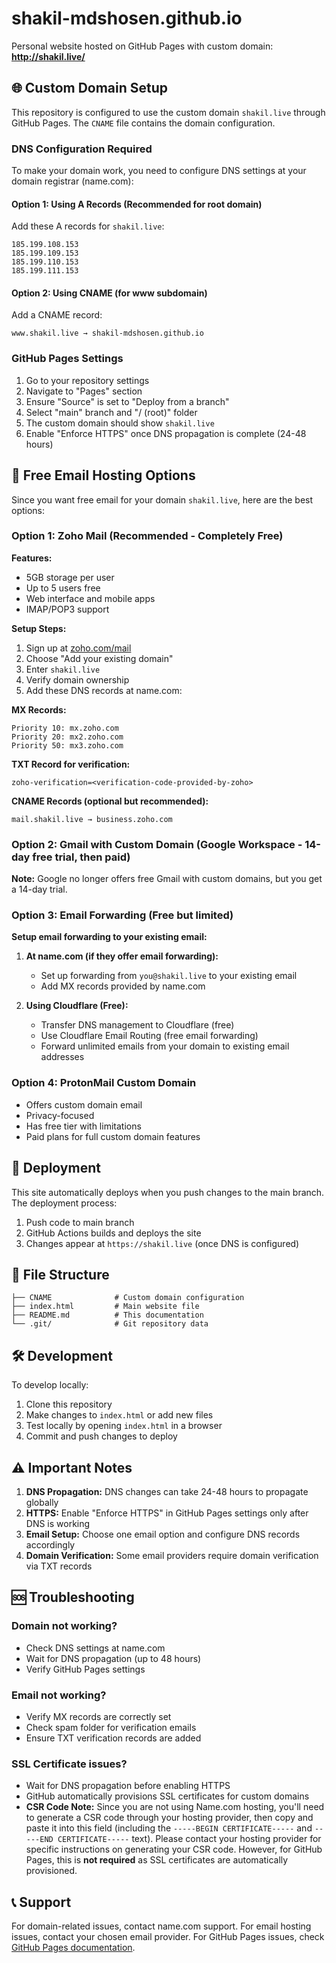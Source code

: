 # shakil-mdshosen.github.io

Personal website hosted on GitHub Pages with custom domain: **http://shakil.live/**

## 🌐 Custom Domain Setup

This repository is configured to use the custom domain `shakil.live` through GitHub Pages. The `CNAME` file contains the domain configuration.

### DNS Configuration Required

To make your domain work, you need to configure DNS settings at your domain registrar (name.com):

#### Option 1: Using A Records (Recommended for root domain)
Add these A records for `shakil.live`:
```
185.199.108.153
185.199.109.153
185.199.110.153
185.199.111.153
```

#### Option 2: Using CNAME (for www subdomain)
Add a CNAME record:
```
www.shakil.live → shakil-mdshosen.github.io
```

### GitHub Pages Settings
1. Go to your repository settings
2. Navigate to "Pages" section
3. Ensure "Source" is set to "Deploy from a branch"
4. Select "main" branch and "/ (root)" folder
5. The custom domain should show `shakil.live`
6. Enable "Enforce HTTPS" once DNS propagation is complete (24-48 hours)

## 📧 Free Email Hosting Options

Since you want free email for your domain `shakil.live`, here are the best options:

### Option 1: Zoho Mail (Recommended - Completely Free)

**Features:**
- 5GB storage per user
- Up to 5 users free
- Web interface and mobile apps
- IMAP/POP3 support

**Setup Steps:**
1. Sign up at [zoho.com/mail](https://zoho.com/mail)
2. Choose "Add your existing domain"
3. Enter `shakil.live`
4. Verify domain ownership
5. Add these DNS records at name.com:

**MX Records:**
```
Priority 10: mx.zoho.com
Priority 20: mx2.zoho.com
Priority 50: mx3.zoho.com
```

**TXT Record for verification:**
```
zoho-verification=<verification-code-provided-by-zoho>
```

**CNAME Records (optional but recommended):**
```
mail.shakil.live → business.zoho.com
```

### Option 2: Gmail with Custom Domain (Google Workspace - 14-day free trial, then paid)

**Note:** Google no longer offers free Gmail with custom domains, but you get a 14-day trial.

### Option 3: Email Forwarding (Free but limited)

**Setup email forwarding to your existing email:**

1. **At name.com (if they offer email forwarding):**
   - Set up forwarding from `you@shakil.live` to your existing email
   - Add MX records provided by name.com

2. **Using Cloudflare (Free):**
   - Transfer DNS management to Cloudflare (free)
   - Use Cloudflare Email Routing (free email forwarding)
   - Forward unlimited emails from your domain to existing email addresses

### Option 4: ProtonMail Custom Domain
- Offers custom domain email
- Privacy-focused
- Has free tier with limitations
- Paid plans for full custom domain features

## 🚀 Deployment

This site automatically deploys when you push changes to the main branch. The deployment process:

1. Push code to main branch
2. GitHub Actions builds and deploys the site
3. Changes appear at `https://shakil.live` (once DNS is configured)

## 📁 File Structure

```
├── CNAME              # Custom domain configuration
├── index.html         # Main website file
├── README.md          # This documentation
└── .git/              # Git repository data
```

## 🛠️ Development

To develop locally:
1. Clone this repository
2. Make changes to `index.html` or add new files
3. Test locally by opening `index.html` in a browser
4. Commit and push changes to deploy

## ⚠️ Important Notes

1. **DNS Propagation:** DNS changes can take 24-48 hours to propagate globally
2. **HTTPS:** Enable "Enforce HTTPS" in GitHub Pages settings only after DNS is working
3. **Email Setup:** Choose one email option and configure DNS records accordingly
4. **Domain Verification:** Some email providers require domain verification via TXT records

## 🆘 Troubleshooting

### Domain not working?
- Check DNS settings at name.com
- Wait for DNS propagation (up to 48 hours)
- Verify GitHub Pages settings

### Email not working?
- Verify MX records are correctly set
- Check spam folder for verification emails
- Ensure TXT verification records are added

### SSL Certificate issues?
- Wait for DNS propagation before enabling HTTPS
- GitHub automatically provisions SSL certificates for custom domains
- **CSR Code Note:** Since you are not using Name.com hosting, you'll need to generate a CSR code through your hosting provider, then copy and paste it into this field (including the `-----BEGIN CERTIFICATE-----` and `-----END CERTIFICATE-----` text). Please contact your hosting provider for specific instructions on generating your CSR code. However, for GitHub Pages, this is **not required** as SSL certificates are automatically provisioned.

## 📞 Support

For domain-related issues, contact name.com support.
For email hosting issues, contact your chosen email provider.
For GitHub Pages issues, check [GitHub Pages documentation](https://docs.github.com/en/pages).
